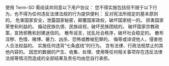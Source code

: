 使用 Term-SD 需阅读并同意以下用户协议：
您不得实施包括但不限于以下行为，也不得为任何违反法律法规的行为提供便利：
    反对宪法所规定的基本原则的。
    危害国家安全，泄露国家秘密，颠覆国家政权，破坏国家统一的。
    损害国家荣誉和利益的。
    煽动民族仇恨、民族歧视，破坏民族团结的。
    破坏国家宗教政策，宣扬邪教和封建迷信的。
    散布谣言，扰乱社会秩序，破坏社会稳定的。
    散布淫秽、色情、赌博、暴力、凶杀、恐怖或教唆犯罪的。
    侮辱或诽谤他人，侵害他人合法权益的。
    实施任何违背“七条底线”的行为。
    含有法律、行政法规禁止的其他内容的。
因您的数据的产生、收集、处理、使用等任何相关事项存在违反法律法规等情况而造成的全部结果及责任均由您自行承担。
